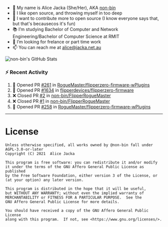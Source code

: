- 👋 My name is Alice Jacka (She/Her), AKA [non-bin][website]
- 💞️ I like open source, and throwing myself in too deep
- 🌱 I want to contribute more to open source (I know everyone says that, but that's becausecos it's fun)
- 📚 I’m studying Bachelor of Computer and Network Engineering/Bachelor of Computer Science at RMIT
- 👀 I’m looking for frelance or part time work
- 📫 You can reach me at [alice@jacka.net.au][email]

<img alt="non-bin's GitHub Stats" src="https://github-readme-stats.vercel.app/api?username=non-bin&count_private=true&show_icons=true&theme=dark&hide_border=true" />

### :zap: Recent Activity

<!--START_SECTION:activity-->
1. 💪 Opened PR [#261](https://github.com/RogueMaster/flipperzero-firmware-wPlugins/pull/261) in [RogueMaster/flipperzero-firmware-wPlugins](https://github.com/RogueMaster/flipperzero-firmware-wPlugins)
2. 💪 Opened PR [#1634](https://github.com/flipperdevices/flipperzero-firmware/pull/1634) in [flipperdevices/flipperzero-firmware](https://github.com/flipperdevices/flipperzero-firmware)
3. ❌ Closed PR [#2](https://github.com/non-bin/FlipperRogueMaster/pull/2) in [non-bin/FlipperRogueMaster](https://github.com/non-bin/FlipperRogueMaster)
4. ❌ Closed PR [#1](https://github.com/non-bin/FlipperRogueMaster/pull/1) in [non-bin/FlipperRogueMaster](https://github.com/non-bin/FlipperRogueMaster)
5. 💪 Opened PR [#258](https://github.com/RogueMaster/flipperzero-firmware-wPlugins/pull/258) in [RogueMaster/flipperzero-firmware-wPlugins](https://github.com/RogueMaster/flipperzero-firmware-wPlugins)
<!--END_SECTION:activity-->

---

# License

    Unless otherwise specified, all works owned by @non-bin fall under AGPL-3.0-or-later
    Copyright (C) 2021  Alice Jacka

    This program is free software: you can redistribute it and/or modify
    it under the terms of the GNU Affero General Public License as published
    by the Free Software Foundation, either version 3 of the License, or
    (at your option) any later version.

    This program is distributed in the hope that it will be useful,
    but WITHOUT ANY WARRANTY; without even the implied warranty of
    MERCHANTABILITY or FITNESS FOR A PARTICULAR PURPOSE.  See the
    GNU Affero General Public License for more details.

    You should have received a copy of the GNU Affero General Public License
    along with this program.  If not, see <https://www.gnu.org/licenses/>.
    
[website]: https://hihello.me/p/71c781e8-9bce-4bbe-923f-bb847fcbbebd "HiHello Card"
[email]: mailto:alice@jacka.net.au "alice@jacka.net.au"

<!--
**jamesgeorge007/jamesgeorge007** is a ✨ _special_ ✨ repository because its `README.md` (this file) appears on your GitHub profile.

Here are some ideas to get you started:

- 🌱 I’m currently learning ...
- 👯 I’m looking to collaborate on ...
- 🤔 I’m looking for help with ...
- 💬 Ask me about ...
- 😄 Pronouns: ...
- ⚡ Fun fact: ...
-->
